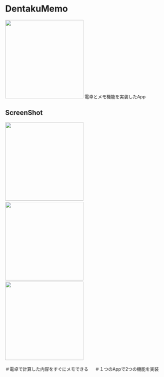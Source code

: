 # DentakuMemo


<img src="https://user-images.githubusercontent.com/83286066/120258353-d48c1800-c2cc-11eb-962e-d6e73608f02e.png" width="250">
電卓とメモ機能を実装したApp 　




## ScreenShot

<img src="https://user-images.githubusercontent.com/83286066/124484863-e9395f80-dde6-11eb-8537-44d73b6e71d0.png" width="250">　<img src="https://user-images.githubusercontent.com/83286066/124344653-8db47980-dc0e-11eb-9468-23cd9a897205.png" width="250">　<img src="https://user-images.githubusercontent.com/83286066/124344639-770e2280-dc0e-11eb-9e9e-e521dc2130b5.png" width="250">　


 ＃電卓で計算した内容をすぐにメモできる 　
 ＃１つのAppで2つの機能を実装
